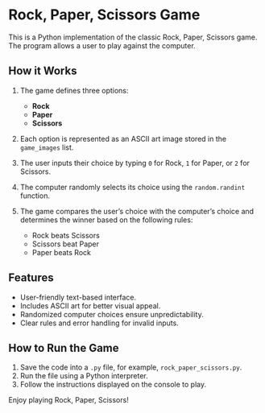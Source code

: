 # Rock, Paper, Scissors Game

This is a Python implementation of the classic Rock, Paper, Scissors game. The program allows a user to play against the computer.

## How it Works

1. The game defines three options:
   - **Rock**
   - **Paper**
   - **Scissors**

2. Each option is represented as an ASCII art image stored in the `game_images` list.

3. The user inputs their choice by typing `0` for Rock, `1` for Paper, or `2` for Scissors.

4. The computer randomly selects its choice using the `random.randint` function.

5. The game compares the user’s choice with the computer’s choice and determines the winner based on the following rules:
   - Rock beats Scissors
   - Scissors beat Paper
   - Paper beats Rock



## Features

- User-friendly text-based interface.
- Includes ASCII art for better visual appeal.
- Randomized computer choices ensure unpredictability.
- Clear rules and error handling for invalid inputs.

## How to Run the Game

1. Save the code into a `.py` file, for example, `rock_paper_scissors.py`.
2. Run the file using a Python interpreter.
3. Follow the instructions displayed on the console to play.

Enjoy playing Rock, Paper, Scissors!

